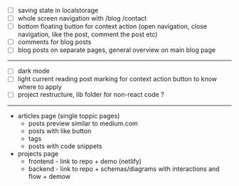 - [ ] saving state in localstorage
- [ ] whole screen navigation with /blog /contact
- [ ] bottom floating button for context action (open navigation, close navigation, like the post, comment the post etc)
- [ ] comments for blog posts
- [ ] blog posts on separate pages, general overview on main blog page
---
- [ ] dark mode
- [ ] light current reading post marking for context action button to know where to apply
- [ ] project restructure, lib folder for non-react code ?
---
- articles page (single toppic pages)
  - posts preview similar to medium.com
  - posts with like button
  - tags
  - posts with code snippets
- projects page
  - frontend - link to repo + demo (netlify)
  - backend - link to repo + schemas/diagrams with interactions and flow + demow